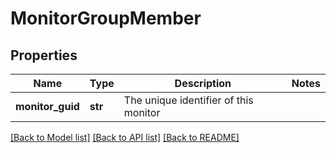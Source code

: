 # MonitorGroupMember

## Properties
Name | Type | Description | Notes
------------ | ------------- | ------------- | -------------
**monitor_guid** | **str** | The unique identifier of this monitor | 

[[Back to Model list]](../README.md#documentation-for-models) [[Back to API list]](../README.md#documentation-for-api-endpoints) [[Back to README]](../README.md)


